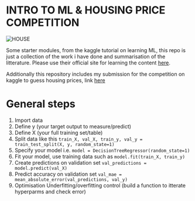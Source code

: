 # INTRO TO ML & HOUSING PRICE COMPETITION

![HOUSE](https://storage.googleapis.com/kaggle-competitions/kaggle/5407/media/housesbanner.png)

Some starter modules, from the kaggle tutorial on learning ML, this repo is just a collection of the work i have done and summarisation of the litterature. Please use their official site for learning the content [here](https://www.kaggle.com/learn/intro-to-machine-learning).

Additionally this repository includes my submission for the competition on kaggle to guess housing prices, link [here](https://www.kaggle.com/c/home-data-for-ml-course)

# General steps

1. Import data 
2. Define y (your target output to measure/predict)
3. Define X (your full training set/table)
4. Split data like this  `train_X, val_X, train_y, val_y = train_test_split(X, y, random_state=1)`
5. Specify your model i.e. `model = DecisionTreeRegressor(random_state=1)`
6. Fit your model, use training data such as `model.fit(train_X, train_y)`
7. Create predictions on validation set `val_predictions = model.predict(val_X)`
8. Predict accuracy on validation set `val_mae = mean_absolute_error(val_predictions, val_y)`
9. Optimisation Underfitting/overfitting control (build a function to itterate hyperparms and check error)


